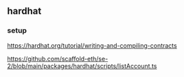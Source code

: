 ## hardhat

### setup

https://hardhat.org/tutorial/writing-and-compiling-contracts

https://github.com/scaffold-eth/se-2/blob/main/packages/hardhat/scripts/listAccount.ts

